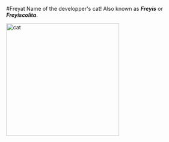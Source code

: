 #Freyat 
Name of the developper's cat! Also known as ***Freyis*** or ***Freyiscolita***.


<img src="/static/encyclopedia/images/cat.jpg" alt="cat" width="300" />